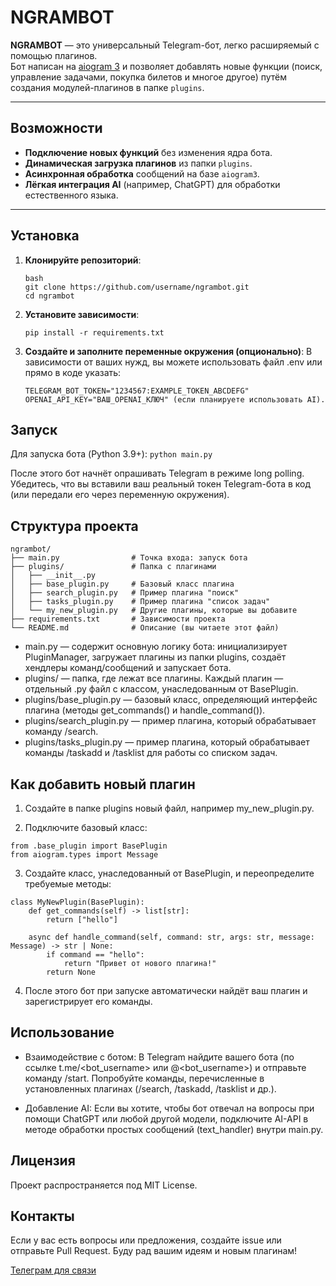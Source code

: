 # NGRAMBOT

**NGRAMBOT** — это универсальный Telegram-бот, легко расширяемый с помощью плагинов.  
Бот написан на [aiogram 3](https://github.com/aiogram/aiogram) и позволяет добавлять новые функции (поиск, управление задачами, покупка билетов и многое другое) путём создания модулей-плагинов в папке `plugins`.

---

## Возможности

- **Подключение новых функций** без изменения ядра бота.
- **Динамическая загрузка плагинов** из папки `plugins`.
- **Асинхронная обработка** сообщений на базе `aiogram3`.
- **Лёгкая интеграция AI** (например, ChatGPT) для обработки естественного языка.

---

## Установка

1. **Клонируйте репозиторий**:
   ```
   bash
   git clone https://github.com/username/ngrambot.git
   cd ngrambot
   ```

2. **Установите зависимости**:
    ```
    pip install -r requirements.txt
    ```

3. **Создайте и заполните переменные окружения (опционально)**:
В зависимости от ваших нужд, вы можете использовать файл .env или прямо в коде указать:
    ```
    TELEGRAM_BOT_TOKEN="1234567:EXAMPLE_TOKEN_ABCDEFG"
    OPENAI_API_KEY="ВАШ_OPENAI_КЛЮЧ" (если планируете использовать AI).
    ```

## Запуск
Для запуска бота (Python 3.9+):
```python main.py```

После этого бот начнёт опрашивать Telegram в режиме long polling.
Убедитесь, что вы вставили ваш реальный токен Telegram-бота в код (или передали его через переменную окружения).

## Структура проекта
```
ngrambot/
├── main.py                # Точка входа: запуск бота
├── plugins/               # Папка с плагинами
│   ├── __init__.py
│   ├── base_plugin.py     # Базовый класс плагина
│   ├── search_plugin.py   # Пример плагина "поиск"
│   ├── tasks_plugin.py    # Пример плагина "список задач"
│   └── my_new_plugin.py   # Другие плагины, которые вы добавите
├── requirements.txt       # Зависимости проекта
└── README.md              # Описание (вы читаете этот файл)
```

- main.py — содержит основную логику бота: инициализирует PluginManager, загружает плагины из папки plugins, создаёт хендлеры команд/сообщений и запускает бота.
- plugins/ — папка, где лежат все плагины. Каждый плагин — отдельный .py файл с классом, унаследованным от BasePlugin.
- plugins/base_plugin.py — базовый класс, определяющий интерфейс плагина (методы get_commands() и handle_command()).
- plugins/search_plugin.py — пример плагина, который обрабатывает команду /search.
- plugins/tasks_plugin.py — пример плагина, который обрабатывает команды /taskadd и /tasklist для работы со списком задач.

## Как добавить новый плагин

1. Создайте в папке plugins новый файл, например my_new_plugin.py.

2. Подключите базовый класс:
```
from .base_plugin import BasePlugin
from aiogram.types import Message
```

3. Создайте класс, унаследованный от BasePlugin, и переопределите требуемые методы:

```
class MyNewPlugin(BasePlugin):
    def get_commands(self) -> list[str]:
        return ["hello"]

    async def handle_command(self, command: str, args: str, message: Message) -> str | None:
        if command == "hello":
            return "Привет от нового плагина!"
        return None
```

4. После этого бот при запуске автоматически найдёт ваш плагин и зарегистрирует его команды.

## Использование
- Взаимодействие с ботом:
В Telegram найдите вашего бота (по ссылке t.me/<bot_username> или @<bot_username>) и отправьте команду /start.
Попробуйте команды, перечисленные в установленных плагинах (/search, /taskadd, /tasklist и др.).

- Добавление AI:
Если вы хотите, чтобы бот отвечал на вопросы при помощи ChatGPT или любой другой модели, подключите AI-API в методе обработки простых сообщений (text_handler) внутри main.py.

## Лицензия
Проект распространяется под MIT License.

## Контакты
Если у вас есть вопросы или предложения, создайте issue или отправьте Pull Request.
Буду рад вашим идеям и новым плагинам!

[Телеграм для связи](https://t.me/Hichnick)